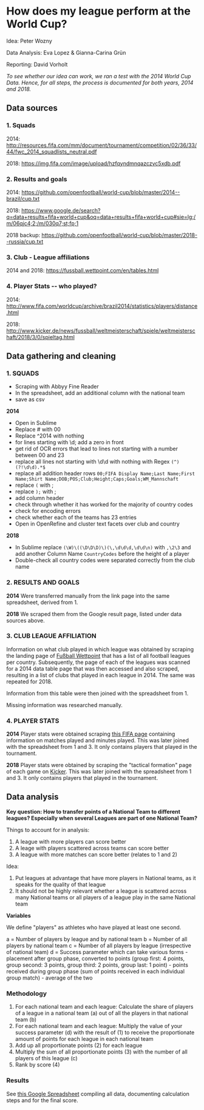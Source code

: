 # How does my league perform at the World Cup?

Idea: Peter Wozny

Data Analysis: Eva Lopez & Gianna-Carina Grün

Reporting: David Vorholt

*To see whether our idea can work, we ran a test with the 2014 World Cup Data. Hence, for all steps, the process is documented for both years, 2014 and 2018.*


## Data sources

### 1. Squads

2014: http://resources.fifa.com/mm/document/tournament/competition/02/36/33/44/fwc_2014_squadlists_neutral.pdf

2018: https://img.fifa.com/image/upload/hzfqyndmnqazczvc5xdb.pdf

### 2. Results and goals
2014: https://github.com/openfootball/world-cup/blob/master/2014--brazil/cup.txt

2018: https://www.google.de/search?q=data+results+fifa+world+cup&oq=data+results+fifa+world+cup#sie=lg;/m/06qjc4;2;/m/030q7;st;fp;1

2018 backup: https://github.com/openfootball/world-cup/blob/master/2018--russia/cup.txt

### 3. Club - League affiliations
2014 and 2018: https://fussball.wettpoint.com/en/tables.html

### 4. Player Stats -- who played?

2014: http://www.fifa.com/worldcup/archive/brazil2014/statistics/players/distance.html

2018: http://www.kicker.de/news/fussball/weltmeisterschaft/spiele/weltmeisterschaft/2018/3/0/spieltag.html

## Data gathering and cleaning

### 1. SQUADS

- Scraping with Abbyy Fine Reader
- In the spreadsheet, add an additional column with the national team
- save as csv

**2014**
- Open in Sublime
- Replace # with 00
- Replace ^2014 with nothing
- for lines starting with \d; add a zero in front
- get rid of OCR errors that lead to lines not starting with a number between 00 and 23
- replace all lines not starting with \d\d with nothing with Regex `(^)(?!\d\d).*$`
- replace all addition header rows `00;FIFA Display Name;Last Name;First Name;Shirt Name;DOB;POS;Club;Height;Caps;Goals;WM_Mannschaft`
- replace `(` with ;
- replace `);` with ;
- add column header
- check through whether it has worked for the majority of country codes
- check for encoding errors
- check whether each of the teams has 23 entries
- Open in OpenRefine and cluster text facets over club and country

**2018**
- In Sublime replace `(\W)\((\D\D\D)\)(\,\d\d\d,\d\d\n)` with `,\2\3` and add another Column Name `CountryCodes` before the height of a player
- Double-check all country codes were separated correctly from the club name


### 2. RESULTS AND GOALS

**2014**
Were transferred manually from the link page into the same spreadsheet, derived from 1.

**2018**
We scraped them from the Google result page, listed under data sources above.

### 3. CLUB LEAGUE AFFILIATION

Information on what club played in which league was obtained by scraping the landing page of [Fußball Wettpoint](https://fussball.wettpoint.com/en/tables.html) that has a list of all football leagues per country. Subsequently, the page of each of the leagues was scanned for a 2014 data table page that was then accessed and also scraped, resulting in a list of clubs that played in each league in 2014. The same was repeated for 2018.

Information from this table were then joined with the spreadsheet from 1.

Missing information was researched manually.

### 4. PLAYER STATS

**2014**
Player stats were obtained scraping [this FIFA page](http://www.fifa.com/worldcup/archive/brazil2014/statistics/players/distance.html) containing information on matches played and minutes played. This was later joined with the spreadsheet from 1 and 3. It only contains players that played in the tournament. 

**2018**
Player stats were obtained by scraping the "tactical formation" page of each game on [Kicker](http://www.kicker.de/news/fussball/weltmeisterschaft/spiele/weltmeisterschaft/2018/1/0/spieltag.html). This was later joined with the spreadsheet from 1 and 3. It only contains players that played in the tournament. 

## Data analysis

**Key question: How to transfer points of a National Team to different leagues? Especially when several Leagues are part of one National Team?**

Things to account for in analysis:
1. A league with more players can score better
2. A leage with players scattered across teams can score better 
3. A league with more matches can score better (relates to 1 and 2)

Idea:
1. Put leagues at advantage that have more players in National teams, as it speaks for the quality of that league
2. It should not be highly relevant whether a league is scattered across many National teams or all players of a league play in the same National team

**Variables**

We define "players" as athletes who have played at least one second. 

a = Number of players by league and by national team
b = Number of all players by national team
c = Number of all players by league (irrespective of national team)
d = Success parameter
	which can take various forms
	- placement after group phase, converted to points (group first: 4 points, group second: 3 points, group third: 2 points, group last: 1 point)
	- points received during group phase (sum of points received in each individual group match)
	- average of the two

### Methodology

1. For each national team and each league: Calculate the share of players of a league in a national team (a) out of all the players in that national team (b)
2. For each national team and each league: Multiply the value of your success parameter (d) with the result of (1) to receive the proportionate amount of points for each league in each national team
3. Add up all proportionate points (2) for each league 
4. Multiply the sum of all proportionate points (3) with the number of all players of this league (c)
5. Rank by score (4)


### Results

See [this Google Spreadsheet](https://docs.google.com/spreadsheets/d/1KpNHVYXjeMxnSwtzpqraQVo8KcoRE9KiNE2Nd7X6Nq4/edit?usp=sharing) compiling all data, documenting calculation steps and for the final score.